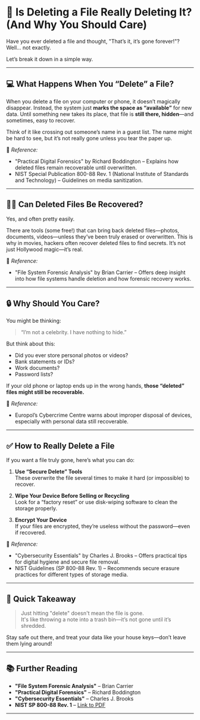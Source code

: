 # 🧹 Is Deleting a File Really Deleting It? (And Why You Should Care)

Have you ever deleted a file and thought, "That’s it, it’s gone forever!"?  
Well… not exactly.

Let’s break it down in a simple way.

---

## 💻 What Happens When You “Delete” a File?

When you delete a file on your computer or phone, it doesn’t magically disappear. Instead, the system just **marks the space as “available”** for new data. Until something new takes its place, that file is **still there, hidden**—and sometimes, easy to recover.

Think of it like crossing out someone’s name in a guest list. The name might be hard to see, but it’s not really gone unless you tear the paper up.

📘 *Reference:*
- "Practical Digital Forensics" by Richard Boddington – Explains how deleted files remain recoverable until overwritten.
- NIST Special Publication 800-88 Rev. 1 (National Institute of Standards and Technology) – Guidelines on media sanitization.

---

## 🕵️‍♂️ Can Deleted Files Be Recovered?

Yes, and often pretty easily.

There are tools (some free!) that can bring back deleted files—photos, documents, videos—unless they’ve been truly erased or overwritten. This is why in movies, hackers often recover deleted files to find secrets. It’s not just Hollywood magic—it’s real.

📘 *Reference:*
- "File System Forensic Analysis" by Brian Carrier – Offers deep insight into how file systems handle deletion and how forensic recovery works.

---

## 🔒 Why Should You Care?

You might be thinking:  
> “I’m not a celebrity. I have nothing to hide.”

But think about this:
- Did you ever store personal photos or videos?
- Bank statements or IDs?
- Work documents?
- Password lists?

If your old phone or laptop ends up in the wrong hands, **those “deleted” files might still be recoverable.**

📘 *Reference:*
- Europol’s Cybercrime Centre warns about improper disposal of devices, especially with personal data still recoverable.

---

## ✅ How to Really Delete a File

If you want a file truly gone, here’s what you can do:

1. **Use “Secure Delete” Tools**  
   These overwrite the file several times to make it hard (or impossible) to recover.

2. **Wipe Your Device Before Selling or Recycling**  
   Look for a “factory reset” or use disk-wiping software to clean the storage properly.

3. **Encrypt Your Device**  
   If your files are encrypted, they’re useless without the password—even if recovered.

📘 *Reference:*
- "Cybersecurity Essentials" by Charles J. Brooks – Offers practical tips for digital hygiene and secure file removal.
- NIST Guidelines (SP 800-88 Rev. 1) – Recommends secure erasure practices for different types of storage media.

---

## 🧠 Quick Takeaway

> Just hitting "delete" doesn't mean the file is gone.  
> It's like throwing a note into a trash bin—it’s not gone until it’s shredded.

Stay safe out there, and treat your data like your house keys—don’t leave them lying around!

---

## 📚 Further Reading

- **"File System Forensic Analysis"** – Brian Carrier  
- **"Practical Digital Forensics"** – Richard Boddington  
- **"Cybersecurity Essentials"** – Charles J. Brooks  
- **NIST SP 800-88 Rev. 1** – [Link to PDF](https://nvlpubs.nist.gov/nistpubs/SpecialPublications/NIST.SP.800-88r1.pdf)

---
